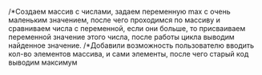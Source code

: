 /*Создаем массив с числами, задаем переменную max с очень маленьким значением, после чего проходимся по массиву и сравниваем числа с переменной, если они больше, то присваиваем переменной значение этого числа, после работы цикла выводим найденное значение.
/*Добавили возможность пользователю вводить кол-во элементов массива, и сами элементы, после чего старый код выводим максимум
